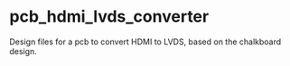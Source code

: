 # pcb_hdmi_lvds_converter
Design files for a pcb to convert HDMI to LVDS, based on the chalkboard design. 
